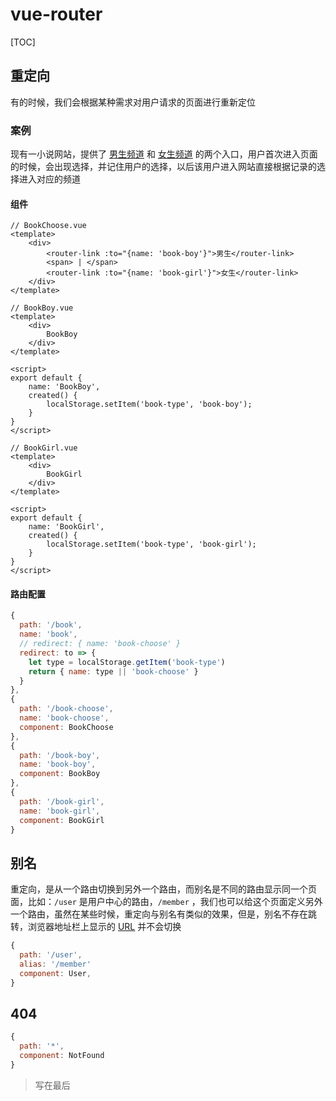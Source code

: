 # vue-router

[TOC]

## 重定向

有的时候，我们会根据某种需求对用户请求的页面进行重新定位

### 案例

现有一小说网站，提供了 <u>男生频道</u> 和 <u>女生频道</u> 的两个入口，用户首次进入页面的时候，会出现选择，并记住用户的选择，以后该用户进入网站直接根据记录的选择进入对应的频道

#### 组件

```vue
// BookChoose.vue
<template>
    <div>
        <router-link :to="{name: 'book-boy'}">男生</router-link>
        <span> | </span>
        <router-link :to="{name: 'book-girl'}">女生</router-link>
    </div>
</template>
```

```vue
// BookBoy.vue
<template>
    <div>
        BookBoy
    </div>
</template>

<script>
export default {
    name: 'BookBoy',
    created() {
        localStorage.setItem('book-type', 'book-boy');
    }
}
</script>
```

```vue
// BookGirl.vue
<template>
    <div>
        BookGirl
    </div>
</template>

<script>
export default {
    name: 'BookGirl',
    created() {
        localStorage.setItem('book-type', 'book-girl');
    }
}
</script>
```

#### 路由配置

```javascript
{
  path: '/book',
  name: 'book',
  // redirect: { name: 'book-choose' }
  redirect: to => {
    let type = localStorage.getItem('book-type')
    return { name: type || 'book-choose' }
  }
},
{
  path: '/book-choose',
  name: 'book-choose',
  component: BookChoose
},
{
  path: '/book-boy',
  name: 'book-boy',
  component: BookBoy
},
{
  path: '/book-girl',
  name: 'book-girl',
  component: BookGirl
}
```



## 别名

重定向，是从一个路由切换到另外一个路由，而别名是不同的路由显示同一个页面，比如：`/user` 是用户中心的路由，`/member` ，我们也可以给这个页面定义另外一个路由，虽然在某些时候，重定向与别名有类似的效果，但是，别名不存在跳转，浏览器地址栏上显示的 <u>URL</u> 并不会切换

```javascript
{ 
  path: '/user',
  alias: '/member'
  component: User, 
}
```



## 404

```javascript
{
  path: '*',
  component: NotFound
}
```

> 写在最后

